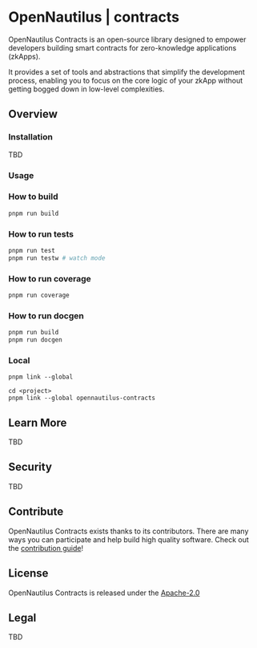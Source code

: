 # OpenNautilus | contracts

OpenNautilus Contracts is an open-source library designed to empower developers building smart contracts for zero-knowledge applications (zkApps). 

It provides a set of tools and abstractions that simplify the development process, enabling you to focus on the core logic of your zkApp without getting bogged down in low-level complexities.

## Overview

### Installation

TBD

### Usage

### How to build

```sh
pnpm run build
```

### How to run tests

```sh
pnpm run test
pnpm run testw # watch mode
```

### How to run coverage

```sh
pnpm run coverage
```

### How to run docgen

```sh
pnpm run build
pnpm run docgen
```

### Local
```
pnpm link --global

cd <project>
pnpm link --global opennautilus-contracts

```

## Learn More

TBD

## Security

TBD

## Contribute

OpenNautilus Contracts exists thanks to its contributors. There are many ways you can participate and help build high quality software. Check out the [contribution guide](CONTRIBUTING.md)!

## License

OpenNautilus Contracts is released under the [Apache-2.0](LICENSE)

## Legal

TBD